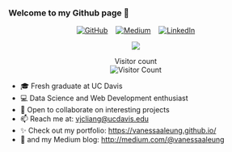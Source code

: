 ### Welcome to my Github page 👋

<p align="center">
	<a href="http://vanessaaleung.github.io/"><img src="http://img.shields.io/badge/GitHub--_.svg?style=social&logo=GitHub" alt="GitHub"></a>&nbsp;&nbsp;&nbsp;
  	<a href="http://medium.com/@vanessaaleung"><img src="http://img.shields.io/badge/Medium--_.svg?style=social&logo=Medium" alt="Medium"></a>&nbsp;&nbsp;&nbsp;
	<a href="https://www.linkedin.com/in/vanessaaleung/"><img src="https://img.shields.io/badge/LinkedIn--_.svg?style=social&logo=linkedin" alt="LinkedIn"></a>
</p>
<p align="center">
	<img src="https://github.com/vanessaaleung/vanessaaleung/blob/master/banner.png">
</p>

<p align="center"> 
  Visitor count<br>
  <img src="https://profile-counter.glitch.me/vanessaaleung/count.svg" alt="Visitor Count" />
</p>

- 🎓 Fresh graduate at UC Davis
- 💻 Data Science and Web Development enthusiast
- 👯 Open to collaborate on interesting projects
- 📫 Reach me at: vjcliang@ucdavis.edu
- ✨ Check out my portfolio: https://vanessaaleung.github.io/
- 📝 and my Medium blog: http://medium.com/@vanessaaleung
